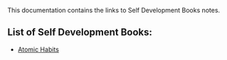 
This documentation contains the links to Self Development Books notes.

## List of Self Development Books:

* [Atomic Habits](obsidian://open?vault=Viper_Obsidian&file=Novels%2FAtomic%20Habits)